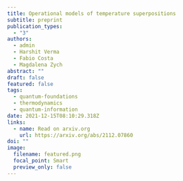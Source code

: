 ```yaml
---
title: Operational models of temperature superpositions
subtitle: preprint
publication_types:
  - "3"
authors:
  - admin
  - Harshit Verma
  - Fabio Costa
  - Magdalena Zych
abstract: ""
draft: false
featured: false
tags:
  - quantum-foundations
  - thermodynamics
  - quantum-information
date: 2021-12-15T08:10:29.318Z
links:
  - name: Read on arxiv.org
    url: https://arxiv.org/abs/2112.07860
doi: ""
image:
  filename: featured.png
  focal_point: Smart
  preview_only: false
---
```

